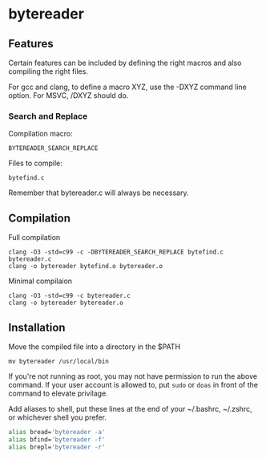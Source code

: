 # bytereader
## Features
Certain features can be included by defining the right macros and also compiling the right files.

For gcc and clang, to define a macro XYZ, use the -DXYZ command line option. For MSVC, /DXYZ should do.
### Search and Replace
Compilation macro:
```
BYTEREADER_SEARCH_REPLACE
```
Files to compile:
```
bytefind.c
```
Remember that bytereader.c will always be necessary.
## Compilation
Full compilation
```
clang -O3 -std=c99 -c -DBYTEREADER_SEARCH_REPLACE bytefind.c bytereader.c
clang -o bytereader bytefind.o bytereader.o
```
Minimal compilaion
```
clang -O3 -std=c99 -c bytereader.c
clang -o bytereader bytereader.o
```
## Installation
Move the compiled file into a directory in the $PATH
```
mv bytereader /usr/local/bin
```
If you're not running as root, you may not have permission to run the above command.
If your user account is allowed to, put `sudo` or `doas` in front of the command to elevate privilage.

Add aliases to shell, put these lines at the end of your ~/.bashrc, ~/.zshrc, or whichever shell you prefer.
```sh
alias bread='bytereader -a'
alias bfind='bytereader -f'
alias brepl='bytereader -r'
```
